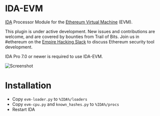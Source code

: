 # IDA-EVM
[IDA](https://www.hex-rays.com/products/ida/) Processor Module for the [Ethereum Virtual Machine](https://github.com/trailofbits/evm-opcodes) (EVM).

This plugin is under active development. New issues and contributions are welcome, and are covered by bounties from Trail of Bits. Join us in #ethereum on the [Empire Hacking Slack](https://empireslacking.herokuapp.com) to discuss Ethereum security tool development.

IDA Pro 7.0 or newer is required to use IDA-EVM.

![Screenshot](/images/screenshot.png)

# Installation
* Copy `evm-loader.py` to `%IDA%/loaders`
* Copy `evm-cpu.py` and `known_hashes.py` to `%IDA%/procs`
* Restart IDA